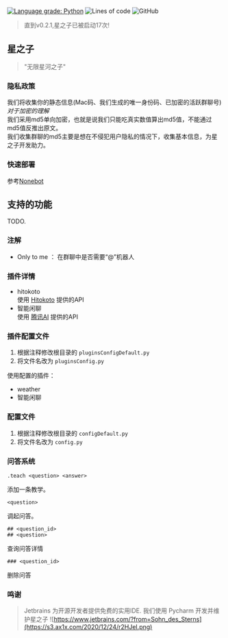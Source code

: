 
# 
[![Language grade: Python](https://img.shields.io/lgtm/grade/python/g/Lparksi/Sohn_des_Sterns.svg?logo=lgtm&logoWidth=18)](https://lgtm.com/projects/g/Lparksi/Sohn_des_Sterns/)
![Lines of code](https://img.shields.io/tokei/lines/github/lparksi/Sohn_des_Sterns)
![GitHub](https://img.shields.io/github/license/Lparksi/Sohn_des_Sterns)

> 直到v0.2.1,星之子已被启动17次!  

## 星之子
> "无限星河之子" 
### 隐私政策
我们将收集你的静态信息(Mac码、我们生成的唯一身份码、已加密的活跃群聊号)  
*对于加密的理解*  
我们采用md5单向加密，也就是说我们只能吃真实数值算出md5值，不能通过md5值反推出原文。  
我们收集群聊的md5主要是想在不侵犯用户隐私的情况下，收集基本信息，为星之子开发助力。  

### 快速部署

参考[Nonebot](https://docs.nonebot.dev/guide/installation.html)
## 支持的功能  
TODO.

  
### 注解  
- Only to me ： 在群聊中是否需要“@”机器人
### 插件详情
- hitokoto  
使用 [Hitokoto](https://hitokoto.cn/) 提供的API
- 智能闲聊  
使用 [腾讯AI](https://ai.qq.com/) 提供的API
### 插件配置文件  
1. 根据注释修改根目录的 `pluginsConfigDefault.py`  
2. 将文件名改为 `pluginsConfig.py`    

使用配置的插件：
- weather
- 智能闲聊
### 配置文件
1. 根据注释修改根目录的 `configDefault.py` 
2. 将文件名改为 `config.py`
### 问答系统
```
.teach <question> <answer>
```
添加一条教学。
```
<question>
```
调起问答。
```
## <question_id>
## <question>
```
查询问答详情
```
### <question_id>
```
删除问答

### 鸣谢
> Jetbrains 为开源开发者提供免费的实用IDE.
> 我们使用 Pycharm 开发并维护星之子
![https://www.jetbrains.com/?from=Sohn_des_Sterns](https://s3.ax1x.com/2020/12/24/r2HJeI.png)
